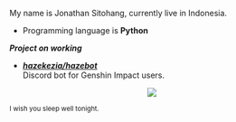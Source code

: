 My name is Jonathan Sitohang, currently live in Indonesia.

- Programming language is **Python**

***Project on working***

- [***hazekezia/hazebot***](https://github.com/hazekezia/hazebot)<br/>
  Discord bot for Genshin Impact users.

<p align="center">
    <img src="./img/raiden_dance.gif">
</p>

<sub>I wish you sleep well tonight.</sub>